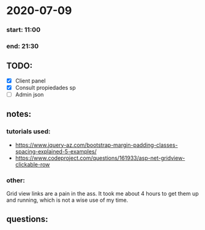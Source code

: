 # 2020-07-09

### start: 11:00

### end: 21:30

## TODO:
- [x] Client panel
- [x] Consult propiedades sp 
- [ ] Admin json

## notes:
### tutorials used:
- https://www.jquery-az.com/bootstrap-margin-padding-classes-spacing-explained-5-examples/
- https://www.codeproject.com/questions/161933/asp-net-gridview-clickable-row

### other: 
Grid view links are a pain in the ass. It took me about 4 hours to get them up and running, which is not a wise use of my time. 
## questions: